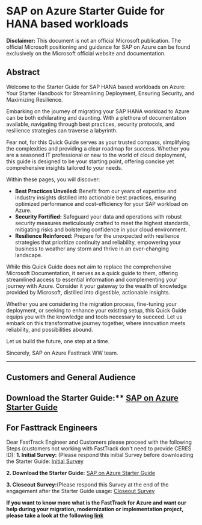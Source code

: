 # SAP on Azure Starter Guide for HANA based workloads

**Disclaimer:** This document is not an official Microsoft publication. The official Microsoft positioning and guidance for SAP on Azure can be found exclusively on the Microsoft official website and documentation.

## Abstract

Welcome to the Starter Guide for SAP HANA based workloads on Azure: Your Starter Handbook for Streamlining Deployment, Ensuring Security, and Maximizing Resilience.

Embarking on the journey of migrating your SAP HANA workload to Azure can be both exhilarating and daunting. With a plethora of documentation available, navigating through best practices, security protocols, and resilience strategies can traverse a labyrinth.

Fear not, for this Quick Guide serves as your trusted compass, simplifying the complexities and providing a clear roadmap for success. Whether you are a seasoned IT professional or new to the world of cloud deployment, this guide is designed to be your starting point, offering concise yet comprehensive insights tailored to your needs.

Within these pages, you will discover:

- **Best Practices Unveiled:** Benefit from our years of expertise and industry insights distilled into actionable best practices, ensuring optimized performance and cost-efficiency for your SAP workload on Azure.
- **Security Fortified:** Safeguard your data and operations with robust security measures meticulously crafted to meet the highest standards, mitigating risks and bolstering confidence in your cloud environment.
- **Resilience Reinforced:** Prepare for the unexpected with resilience strategies that prioritize continuity and reliability, empowering your business to weather any storm and thrive in an ever-changing landscape.

While this Quick Guide does not aim to replace the comprehensive Microsoft Documentation, it serves as a quick guide to them, offering streamlined access to essential information and complementing your journey with Azure. Consider it your gateway to the wealth of knowledge provided by Microsoft, distilled into digestible, actionable insights.

Whether you are considering the migration process, fine-tuning your deployment, or seeking to enhance your existing setup, this Quick Guide equips you with the knowledge and tools necessary to succeed. Let us embark on this transformative journey together, where innovation meets reliability, and possibilities abound.

Let us build the future, one step at a time.

Sincerely,
SAP on Azure Fasttrack WW team.

---
Customers and General Audience
---
Download the Starter Guide:** [SAP on Azure Starter Guide](https://github.com/Azure/FTA-WelcomeKits/blob/main/specialized/sap/SAP%20on%20Azure%20Starter%20Guide%20for%20HANA%20based%20workloads%20v2.pdf)
---
For Fasttrack Engineers
---
Dear FastTrack Engineer and Customers please proceed with the following Steps (customers not working with FastTrack don't need to provide CERES ID):
**1. Initial Survey:** (Please respond this initial Survey before downloading the Starter Guide: [Initial Survey](https://forms.office.com/r/0iBfRex14H)

**2. Download the Starter Guide:** [SAP on Azure Starter Guide](https://github.com/Azure/FTA-WelcomeKits/blob/main/specialized/sap/SAP%20on%20Azure%20Starter%20Guide%20for%20HANA%20based%20workloads%20v2.pdf)

**3. Closeout Survey:**(Please respond this Survey at the end of the engagement after the Starter Guide usage: [Closeout Survey](https://forms.office.com/r/zYVq3tzqQb)

**If you want to know more what is the FastTrack for Azure and want our help during your migration, modernization or implementation project, please take a look at the following [link](https://azure.microsoft.com/en-us/pricing/offers/azure-fasttrack)**
